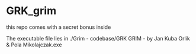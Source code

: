 GRK_grim
=========

this repo comes with a secret bonus inside

The executable file lies in ./Grim - codebase/GRK GRIM - by Jan Kuba Orlik & Pola Mikolajczak.exe
